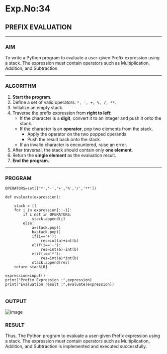 # Exp.No:34  
## PREFIX EVALUATION

---

### AIM  
To write a Python program to evaluate a user-given Prefix expression using a stack. The expression must contain operators such as Multiplication, Addition, and Subtraction.

---

### ALGORITHM

1. **Start the program.**
2. Define a set of valid operators: `*, -, +, %, /, **`.
3. Initialize an empty stack.
4. Traverse the prefix expression from **right to left**:
   - If the character is a **digit**, convert it to an integer and push it onto the stack.
   - If the character is an **operator**, pop two elements from the stack.
     - Apply the operator on the two popped operands.
     - Push the result back onto the stack.
   - If an invalid character is encountered, raise an error.
5. After traversal, the stack should contain only **one element**.
6. Return the **single element** as the evaluation result.
7. **End the program.**

---

### PROGRAM

```
OPERATORS=set(['*','-','+','%','/','**']) 

def evaluate(expression):
	
    stack = []
    for i in expression[::-1]:
        if i not in OPERATORS:
            stack.append(i)
        else:
	        a=stack.pop()
	        b=stack.pop()
	        if(i=='+'):
	            res=int(a)+int(b)
	        elif(i=='-'):
	            res=int(a)-int(b)
	        elif(i=='*'):
	            res=int(a)*int(b)
	        stack.append(res)
    return stack[0]
	       
expression=input()
print("Prefix Expression :",expression)
print("Evaluation result :",evaluate(expression))


```


### OUTPUT

![image](https://github.com/user-attachments/assets/7a7ad6c4-b8ba-41bf-b512-139896b0e6a0)


### RESULT
Thus, The Python program to evaluate a user-given Prefix expression using a stack. The expression must contain operators such as Multiplication, Addition, and Subtraction is implemented and executed successfully.
